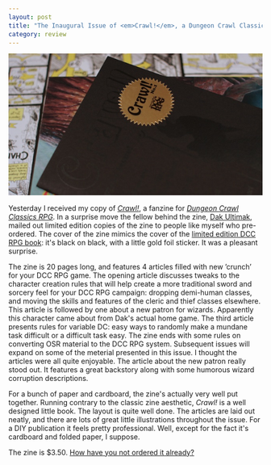 ```yaml
---
layout: post
title: "The Inaugural Issue of <em>Crawl!</em>, a Dungeon Crawl Classics Fanzine"
category: review
---
```


![DCC RPG and the First Issue of Crawl][zine-img]

Yesterday I received my copy of [_Crawl!_][crawl], a fanzine for [_Dungeon Crawl Classics RPG_][goodman-games]. In a surprise move the fellow behind the zine, [Dak Ultimak][straycouches], mailed out limited edition copies of the zine to people like myself who pre-ordered. The cover of the zine mimics the cover of the [limited edition DCC RPG book][limited]: it's black on black, with a little gold foil sticker. It was a pleasant surprise.

The zine is 20 pages long, and features 4 articles filled with new ’crunch’ for your DCC RPG game. The opening article discusses tweaks to the character creation rules that will help create a more traditional sword and sorcery feel for your DCC RPG campaign: dropping demi-human classes, and moving the skills and features of the cleric and thief classes elsewhere. This article is followed by one about a new patron for wizards. Apparently this character came about from Dak's actual home game. The third article presents rules for variable DC: easy ways to randomly make a mundane task difficult or a difficult task easy. The zine ends with some rules on converting OSR material to the DCC RPG system. Subsequent issues will expand on some of the meterial presented in this issue. I thought the articles were all quite enjoyable. The article about the new patron really stood out. It features a great backstory along with some humorous wizard corruption descriptions.

For a bunch of paper and cardboard, the zine's actually very well put together. Running contrary to the classic zine aesthetic, _Crawl!_ is a well designed little book. The layout is quite well done. The articles are laid out neatly, and there are lots of great little illustrations throughout the issue. For a DIY publication it feels pretty professional. Well, except for the fact it's cardboard and folded paper, I suppose.

The zine is $3.50. [How have you not ordered it already?][order]


[crawl]: http://crawlfanzine.blogspot.ca/
[order]: http://crawlfanzine.blogspot.ca/p/buy-now.html
[goodman-games]: http://www.goodman-games.com/dccrpg.html
[limited]: http://www.goodman-games.com/5070Fpreview.html
[straycouches]: http://dakdm.straycouches.com/
[zine-img]: /assets/img/crawl-fanzine-issue-1.jpg
